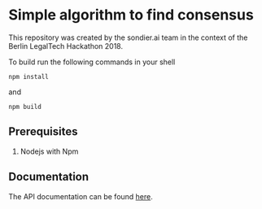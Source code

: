 # Simple algorithm to find consensus

This repository was created by the sondier.ai team in the context of the Berlin LegalTech Hackathon 2018.

To build run the following commands in your shell

`npm install`

and 

`npm build`  

## Prerequisites

1. Nodejs with Npm

## Documentation

The API documentation can be found [here](./doc/index.html).
 